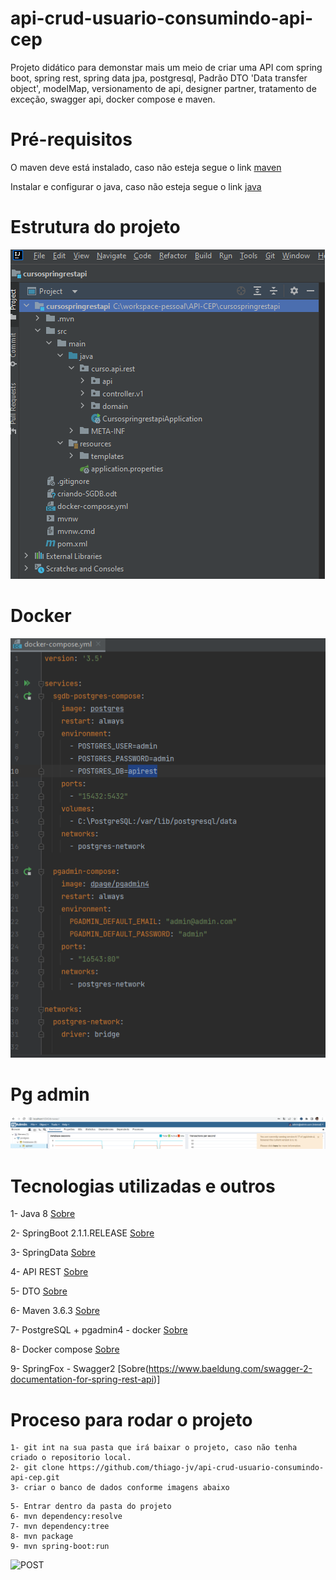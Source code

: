 # api-crud-usuario-consumindo-api-cep
Projeto didático para demonstar mais um meio de criar uma API com spring boot, spring rest, spring data jpa, postgresql, Padrão DTO 'Data transfer object', modelMap,  versionamento de api, designer partner, tratamento de exceção, swagger api, docker compose e maven.

# Pré-requisitos

O maven deve está instalado, caso não esteja segue o link [maven](https://dicasdejava.com.br/como-instalar-o-maven-no-windows/)

Instalar e configurar o java, caso não esteja segue o link [java](https://medium.com/beelabacademy/configurando-vari%C3%A1veis-de-ambiente-java-home-e-maven-home-no-windows-e-unix-d9461f783c26)


# Estrutura do projeto
![Estrutura do Projeto](https://github.com/thiago-jv/API-CEP/blob/main/estrutura_projeto.png)

# Docker
![Docker compose](https://github.com/thiago-jv/API-CEP/blob/main/docker_compose.png)

# Pg admin
![Pg admin](https://github.com/thiago-jv/API-CEP/blob/main/SGDB.png)


# Tecnologias utilizadas e outros

 
 1- Java 8 [Sobre](https://www.java.com/pt-BR/download/help/java8_pt-br.html)
 
 2- SpringBoot 2.1.1.RELEASE [Sobre](https://docs.spring.io/spring-boot/docs/current/reference/html/)
 
 3- SpringData [Sobre](https://docs.spring.io/spring-data/jpa/docs/current/reference/html/#reference) 
 
 4- API REST [Sobre](https://www.redhat.com/pt-br/topics/api/what-is-a-rest-api)
 
 5- DTO [Sobre](https://qastack.com.br/software/171457/what-is-the-point-of-using-dto-data-transfer-objects)
  
 6- Maven 3.6.3 [Sobre](https://www.dclick.com.br/2010/09/15/o-que-e-o-maven-e-seus-primeiros-passos-com-a-ferramenta/)
 
 7- PostgreSQL + pgadmin4 - docker [Sobre](https://hub.docker.com/_/postgres)
 
 8- Docker compose [Sobre](https://www.docker.com/)
 
 9- SpringFox - Swagger2 [Sobre(https://www.baeldung.com/swagger-2-documentation-for-spring-rest-api)]

 
 # Proceso para rodar o projeto
```
1- git int na sua pasta que irá baixar o projeto, caso não tenha criado o repositorio local.
2- git clone https://github.com/thiago-jv/api-crud-usuario-consumindo-api-cep.git
3- criar o banco de dados conforme imagens abaixo
```

```
5- Entrar dentro da pasta do projeto
6- mvn dependency:resolve
7- mvn dependency:tree
8- mvn package
9- mvn spring-boot:run
```
![POST](https://github.com/thiago-jv/api-crud-usuario-consumindo-api-cep/blob/main/postman.png)
